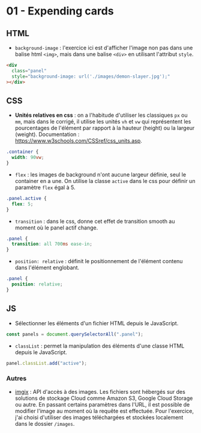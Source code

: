 # 01 - Expending cards

## HTML

- `background-image` : l'exercice ici est d'afficher l'image non pas dans une balise html `<img>`, mais dans une balise `<div>` en utilisant l'attribut `style`.

```html
<div
  class="panel"
  style="background-image: url('./images/demon-slayer.jpg');"
></div>
```

## CSS

- **Unités relatives en css** : on a l'habitude d'utiliser les classiques `px` ou `mm`, mais dans le corrigé, il utilise les unités `vh` et `vw` qui représentent les pourcentages de l'élément par rapport à la hauteur (height) ou la largeur (weight). Documentation : <https://www.w3schools.com/CSSref/css_units.asp>.

```css
.container {
  width: 90vw;
}
```

- `flex` : les images de background n'ont aucune largeur définie, seul le container en a une. On utilise la classe `active` dans le css pour définir un paramètre `flex` égal à 5.

```css
.panel.active {
  flex: 5;
}
```

- `transition` : dans le css, donne cet effet de transition smooth au moment où le panel actif change.

```css
.panel {
  transition: all 700ms ease-in;
}
```

- `position: relative` : définit le positionnement de l'élément contenu dans l'élément englobant.

```css
.panel {
  position: relative;
}
```

## JS

- Sélectionner les éléments d'un fichier HTML depuis le JavaScript.

```js
const panels = document.querySelectorAll(".panel");
```

- `classList` : permet la manipulation des éléments d'une classe HTML depuis le JavaScript.

```js
panel.classList.add("active");
```

### Autres

- [imgix](https://dashboard.imgix.com) : API d'accès à des images. Les fichiers sont hébergés sur des solutions de stockage Cloud comme Amazon S3, Google Cloud Storage ou autre. En passant certains paramètres dans l'URL, il est possible de modifier l'image au moment où la requête est effectuée. Pour l'exercice, j'ai choisi d'utiliser des images téléchargées et stockées localement dans le dossier `/images`.
